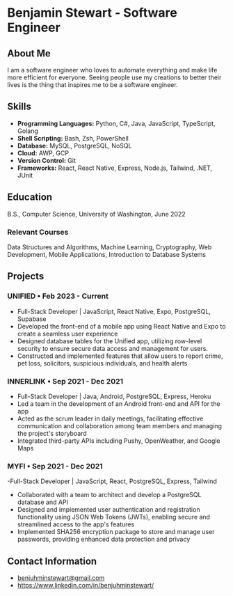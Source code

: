 # **Benjamin Stewart** - Software Engineer

## About Me
I am a software engineer who loves to automate everything and make life more efficient for everyone. Seeing people use my creations to better their lives is the thing that inspires me to be a software engineer. 

## Skills
- **Programming Languages:** Python, C#, Java, JavaScript, TypeScript, Golang
- **Shell Scripting:** Bash, Zsh, PowerShell
- **Database:** MySQL, PostgreSQL, NoSQL
- **Cloud:** AWP, GCP
- **Version Control:** Git
- **Frameworks:** React, React Native, Express, Node.js, Tailwind, .NET, JUnit

## Education
B.S., Computer Science, University of Washington, June 2022
### Relevant Courses
Data Structures and Algorithms, Machine Learning, Cryptography, Web Development, Mobile Applications, Introduction to Database Systems

## Projects

### UNIFIED • Feb 2023 - Current
- Full-Stack Developer | JavaScript, React Native, Expo, PostgreSQL, Supabase
- Developed the front-end of a mobile app using React Native and Expo to create a seamless user experience
- Designed database tables for the Unified app, utilizing row-level security to ensure secure data access and
management for users.
- Constructed and implemented features that allow users to report crime, pet loss, solicitors, suspicious
individuals, and health alerts

### INNERLINK • Sep 2021 - Dec 2021
- Full-Stack Developer | Java, Android, PostgreSQL, Express, Heroku
- Led a team in the development of an Android front-end and API for the app
- Acted as the scrum leader in daily meetings, facilitating effective communication and collaboration among
team members and managing the project's storyboard
- Integrated third-party APIs including Pushy, OpenWeather, and Google Maps

### MYFI • Sep 2021 - Dec 2021
-Full-Stack Developer | JavaScript, React, PostgreSQL, Express, Tailwind
- Collaborated with a team to architect and develop a PostgreSQL database and API
- Designed and implemented user authentication and registration functionality using JSON Web Tokens
(JWTs), enabling secure and streamlined access to the app's features
- Implemented SHA256 encryption package to store and manage user passwords, providing enhanced data
protection and privacy


## Contact Information
- benjuhminstewart@gmail.com
- https://www.linkedin.com/in/benjuhminstewart/

